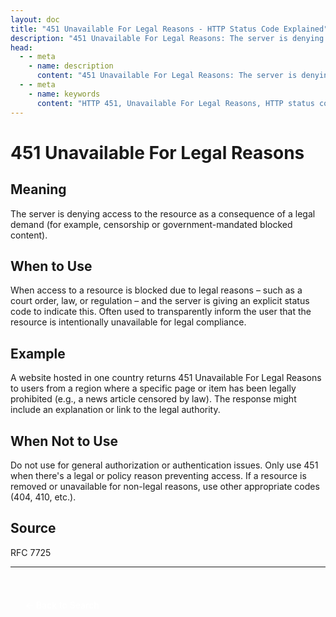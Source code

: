 ```yaml
---
layout: doc
title: "451 Unavailable For Legal Reasons - HTTP Status Code Explained"
description: "451 Unavailable For Legal Reasons: The server is denying access to the resource as a consequence of a legal demand (for example, censorship or government-man..."
head:
  - - meta
    - name: description
      content: "451 Unavailable For Legal Reasons: The server is denying access to the resource as a consequence of a legal demand (for example, censorship or government-man..."
  - - meta
    - name: keywords
      content: "HTTP 451, Unavailable For Legal Reasons, HTTP status code, REST API, web development"
---
```


# 451 Unavailable For Legal Reasons

## Meaning

The server is denying access to the resource as a consequence of a legal demand (for example, censorship or government-mandated blocked content).

## When to Use

When access to a resource is blocked due to legal reasons – such as a court order, law, or regulation – and the server is giving an explicit status code to indicate this. Often used to transparently inform the user that the resource is intentionally unavailable for legal compliance.

## Example

A website hosted in one country returns 451 Unavailable For Legal Reasons to users from a region where a specific page or item has been legally prohibited (e.g., a news article censored by law). The response might include an explanation or link to the legal authority.

## When Not to Use

Do not use for general authorization or authentication issues. Only use 451 when there's a legal or policy reason preventing access. If a resource is removed or unavailable for non-legal reasons, use other appropriate codes (404, 410, etc.).

## Source

RFC 7725

---

<div style="margin-top: 40px;">
  <a href="/http-codes/" style="display: inline-block; padding: 12px 24px; background: hsl(var(--primary)); color: white; text-decoration: none; border-radius: var(--radius); font-weight: 500; transition: all 0.2s ease;">← Back to Search</a>
</div>
